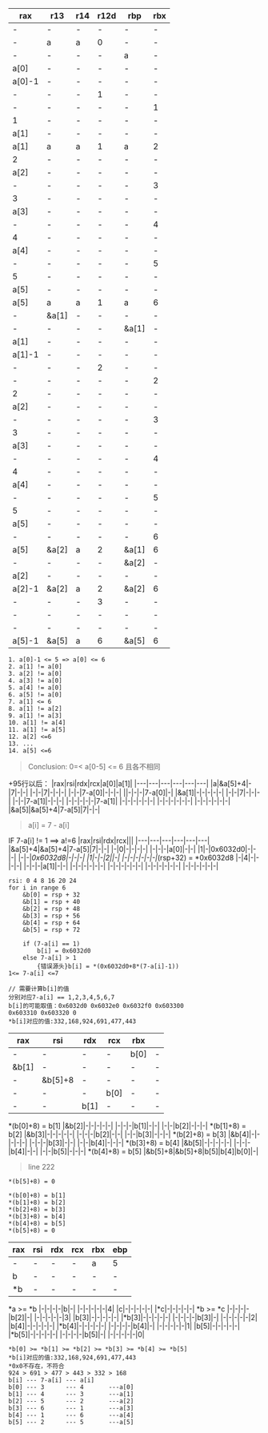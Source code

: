 |rax|r13|r14|r12d|rbp|rbx|
|---|---|---|---|---|---|
|-|-|-|-|-|-|
|-|a|a|0|-|-|
|-|-|-|-|a|-|
|a[0]|-|-|-|-|-|
|a[0]-1|-|-|-|-|-|
|-|-|-|1|-|-|
|-|-|-|-|-|1|
|1|-|-|-|-|-|
|a[1]|-|-|-|-|-|
|a[1]|a|a|1|a|2|
|2|-|-|-|-|-|
|a[2]|-|-|-|-|-|
|-|-|-|-|-|3|
|3|-|-|-|-|-|
|a[3]|-|-|-|-|-|
|-|-|-|-|-|4|
|4|-|-|-|-|-|
|a[4]|-|-|-|-|-|
|-|-|-|-|-|5|
|5|-|-|-|-|-|
|a[5]|-|-|-|-|-|
|a[5]|a|a|1|a|6|
|-|&a[1]|-|-|-|-|
|-|-|-|-|&a[1]|-|
|a[1]|-|-|-|-|-|
|a[1]-1|-|-|-|-|-|
|-|-|-|2|-|-|
|-|-|-|-|-|2|
|2|-|-|-|-|-|
|a[2]|-|-|-|-|-|
|-|-|-|-|-|3|
|3|-|-|-|-|-|
|a[3]|-|-|-|-|-|
|-|-|-|-|-|4|
|4|-|-|-|-|-|
|a[4]|-|-|-|-|-|
|-|-|-|-|-|5|
|5|-|-|-|-|-|
|a[5]|-|-|-|-|-|
|-|-|-|-|-|6|
|a[5]|&a[2]|a|2|&a[1]|6|
|-|-|-|-|&a[2]|-|
|a[2]|-|-|-|-|-|
|a[2]-1|&a[2]|a|2|&a[2]|6|
|-|-|-|3|-|-|
|-|-|-|-|-|-|
|-|-|-|-|-|-|
|a[5]-1|&a[5]|a|6|&a[5]|6|

> 
    1. a[0]-1 <= 5 => a[0] <= 6
    2. a[1] != a[0]
    3. a[2] != a[0]
    4. a[3] != a[0]
    5. a[4] != a[0]
    6. a[5] != a[0]
    7. a[1] <= 6
    8. a[1] != a[2]
    9. a[1] != a[3]
    10. a[1] != a[4]
    11. a[1] != a[5]
    12. a[2] <=6
    13. ...
    14. a[5] <=6
> Conclusion: 0=< a[0-5] <= 6 且各不相同


+95行以后：
|rax|rsi|rdx|rcx|a[0]|a[1]|
|---|---|---|---|---|---|
|a|&a[5]+4|-|7|-|-|
|-|-|7|-|-|-|
|-|-|7-a[0]|-|-|-|
||-|-|-|7-a[0]|-|
|&a[1]|-|-|-|-|-|
|-|-|7|-|-|-|
|-|-|7-a[1]|-|-|-|
|-|-|-|-|-|7-a[1]|
|-|-|-|-|-|-|
|-|-|-|-|-|-|
|-|-|-|-|-|-|
|&a[5]|&a[5]+4|7-a[5]|7|-|-|

> a[i] = 7 - a[i]


IF 7-a[i] != 1 ==> a!=6
|rax|rsi|rdx|rcx|||
|---|---|---|---|---|---|
|&a[5]+4|&a[5]+4|7-a[5]|7|-|-|
|-|0|-|-|-|-|
|-|-|-|a[0]|-|-|
|1|-|0x6032d0|-|-|-|
|-|-|*0x6032d8|-|-|-|
|1|-|-|2||-|
|-|-|-|-|-|-|*(rsp+32) = *0x6032d8
|-|4|-|-|-|-|
|-|-|-|a[1]|-|-|
|-|-|-|-|-|-|
|-|-|-|-|-|-|
|-|-|-|-|-|-|
|-|-|-|-|-|-|

```
rsi: 0 4 8 16 20 24
for i in range 6
    &b[0] = rsp + 32
    &b[1] = rsp + 40
    &b[2] = rsp + 48
    &b[3] = rsp + 56
    &b[4] = rsp + 64
    &b[5] = rsp + 72

    if (7-a[i] == 1)
        b[i] = 0x6032d0
    else 7-a[i] > 1
        {错误源头}b[i] = *(0x6032d0+8*(7-a[i]-1))
1<= 7-a[i] <=7

// 需要计算b[i]的值
分别对应7-a[i] == 1,2,3,4,5,6,7
b[i]的可能取值：0x6032d0 0x6032e0 0x6032f0 0x603300
0x603310 0x603320 0
*b[i]对应的值:332,168,924,691,477,443
```

|rax|rsi|rdx|rcx|rbx||
|---|---|---|---|---|---|
|-|-|-|-|b[0]|-|
|&b[1]|-|-|-|-|-|
|-|&b[5]+8|-|-|-|-|
|-|-|-|b[0]|-|-|
|-|-|b[1]|-|-|-|
*(b[0]+8) = b[1] 
|&b[2]|-|-|-|-|-|
|-|-|-|b[1]|-|-|
|-|-|b[2]|-|-|-|
*(b[1]+8) = b[2]
|&b[3]|-|-|-|-|-|
|-|-|-|b[2]|-|-|
|-|-|b[3]|-|-|-|
*(b[2]+8) = b[3]
|&b[4]|-|-|-|-|-|
|-|-|-|b[3]|-|-|
|-|-|b[4]|-|-|-|
*(b[3]+8) = b[4]
|&b[5]|-|-|-|-|-|
|-|-|-|b[4]|-|-|
|-|-|b[5]|-|-|-|
*(b[4]+8) = b[5]
|&b[5]+8|&b[5]+8|b[5]|b[4]|b[0]|-|

> line 222

```
*(b[5]+8) = 0
```

```
*(b[0]+8) = b[1]
*(b[1]+8) = b[2]
*(b[2]+8) = b[3]
*(b[3]+8) = b[4]
*(b[4]+8) = b[5]
*(b[5]+8) = 0
```

|rax|rsi|rdx|rcx|rbx|ebp|
|---|---|---|---|---|---|
|-|-|-|-|a|5|
|b|-|-|-|-|-|
|*b|-|-|-|-|-|
*a >= *b
|-|-|-|-|b|-|
|-|-|-|-|-|4|
|c|-|-|-|-|-|
|*c|-|-|-|-|-|
*b >= *c
|-|-|-|-|b[2]|-|
|-|-|-|-|-|3|
|b[3]|-|-|-|-|-|
|*b[3]|-|-|-|-|-|
|-|-|-|-|b[3]|-|
|-|-|-|-|-|2|
|b[4]|-|-|-|-|-|
|*b[4]|-|-|-|-|-|
|-|-|-|-|b[4]|-|
|-|-|-|-|-|1|
|b[5]|-|-|-|-|-|
|*b[5]|-|-|-|-|-|
|-|-|-|-|b[5]|-|
|-|-|-|-|-|0|

```
*b[0] >= *b[1] >= *b[2] >= *b[3] >= *b[4] >= *b[5]
*b[i]对应的值:332,168,924,691,477,443
*0x0不存在，不符合
924 > 691 > 477 > 443 > 332 > 168
b[i] --- 7-a[i] --- a[i]    
b[0] --- 3      --- 4       ---a[0]
b[1] --- 4      --- 3       ---a[1]
b[2] --- 5      --- 2       ---a[2]
b[3] --- 6      --- 1       ---a[3]
b[4] --- 1      --- 6       ---a[4]
b[5] --- 2      --- 5       ---a[5]
```